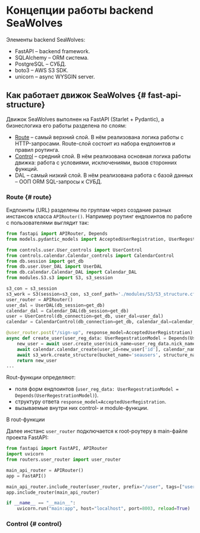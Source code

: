 # Концепции работы backend SeaWolves

Элементы backend SeaWolves:
* FastAPI – backend framework.
* SQLAlchemy – ORM система.
* PostgreSQL – СУБД.
* boto3 – AWS S3 SDK.
* unicorn – async WYSGIN server.

## Как работает движок SeaWolves {# fast-api-structure}

Движок SeaWolves выполнен на FastAPI (Starlet + Pydantic), а бизнеслогика его работы разделена по слоям:
* [Route](#route--route) – самый верхний слой. В нём реализована логика работы с HTTP-запросами. Route-слой состоит 
  из набора ендпоинтов и правил роутинга.  
* [Control](#control--control) – средний слой. В нём реализована основная логика работы движка: работа с условиями, исключениями, вызов 
  сторонних функций. 
* DAL – самый низкий слой. В нём реализована работа с базой данных – ООП ORM SQL-запросы к СУБД.

### Route {# route}

Ендпоинты (URL) разделены по группам через создание разных инстансов класса `APIRouter()`. Например роутинг 
ендпоинтов по работе с пользователями выглядит так:
```python
from fastapi import APIRouter, Depends
from models.pydantic_models import AcceptedUserRegistration, UserRegestrationModel

from controls.user.User_controls import UserControl
from controls.calendar.Calendar_controls import CalendarControl
from db.session import get_db
from db.user.User_DAL import UserDAL
from db.calendar.Calendar_DAL import Calendar_DAL
from modules.S3.s3 import S3, s3_session

s3_con = s3_session
s3_work = S3(session=s3_con, s3_conf_path='./modules/S3/S3_structure.cfg')
user_router = APIRouter()
user_dal = UserDAL(db_session=get_db)
calendar_dal = Calendar_DAL(db_session=get_db)
user = UserControl(db_connection=get_db, user_dal=user_dal)
calendar = CalendarControl(db_connection=get_db, calendar_dal=calendar_dal)

@user_router.post("/sign-up", response_model=AcceptedUserRegistration)
async def create_user(user_reg_data: UserRegestrationModel = Depends(UserRegestrationModel)) -> AcceptedUserRegistration:
    new_user = await user.create_user(nick_name=user_reg_data.nick_name, email=user_reg_data.email, password=user_reg_data.hashed_password)
    await calendar.calendar_create(user_id=new_user['id'], calendar_name=user_reg_data.nick_name + '\'s calendar' )
    await s3_work.create_structure(bucket_name='seausers', structure_name='sea_user', id=new_user['id'])
    return new_user
...
```

Rout-функции определяют:
* поля форм ендпоинтов (`user_reg_data: UserRegestrationModel = Depends(UserRegestrationModel)`).
* структуру ответа `response_model=AcceptedUserRegistration`.
* вызываемые внутри них control- и module-функции.

В rout-функции  

Далее инстанс `user_router` подключается к root-роутеру в main-файле проекта FastAPI:
```python
from fastapi import FastAPI, APIRouter
import uvicorn
from routers.user_router import user_router

main_api_router = APIRouter()
app = FastAPI()

main_api_router.include_router(user_router, prefix="/user", tags=["user"])
app.include_router(main_api_router)

if __name__ == "__main__":
    uvicorn.run("main:app", host="localhost", port=8003, reload=True)
```

### Control {# control}

